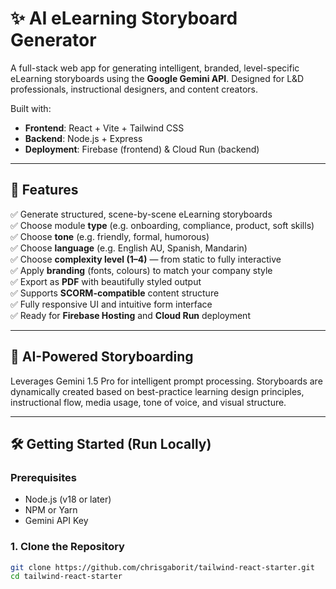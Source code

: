 # ✨ AI eLearning Storyboard Generator

A full-stack web app for generating intelligent, branded, level-specific eLearning storyboards using the **Google Gemini API**. Designed for L&D professionals, instructional designers, and content creators.

Built with:
- **Frontend**: React + Vite + Tailwind CSS
- **Backend**: Node.js + Express
- **Deployment**: Firebase (frontend) & Cloud Run (backend)

---

## 🚀 Features

✅ Generate structured, scene-by-scene eLearning storyboards  
✅ Choose module **type** (e.g. onboarding, compliance, product, soft skills)  
✅ Choose **tone** (e.g. friendly, formal, humorous)  
✅ Choose **language** (e.g. English AU, Spanish, Mandarin)  
✅ Choose **complexity level (1–4)** — from static to fully interactive  
✅ Apply **branding** (fonts, colours) to match your company style  
✅ Export as **PDF** with beautifully styled output  
✅ Supports **SCORM-compatible** content structure  
✅ Fully responsive UI and intuitive form interface  
✅ Ready for **Firebase Hosting** and **Cloud Run** deployment  

---

## 🧠 AI-Powered Storyboarding

Leverages Gemini 1.5 Pro for intelligent prompt processing. Storyboards are dynamically created based on best-practice learning design principles, instructional flow, media usage, tone of voice, and visual structure.

---

## 🛠️ Getting Started (Run Locally)

### Prerequisites

- Node.js (v18 or later)
- NPM or Yarn
- Gemini API Key

### 1. Clone the Repository

```bash
git clone https://github.com/chrisgaborit/tailwind-react-starter.git
cd tailwind-react-starter

